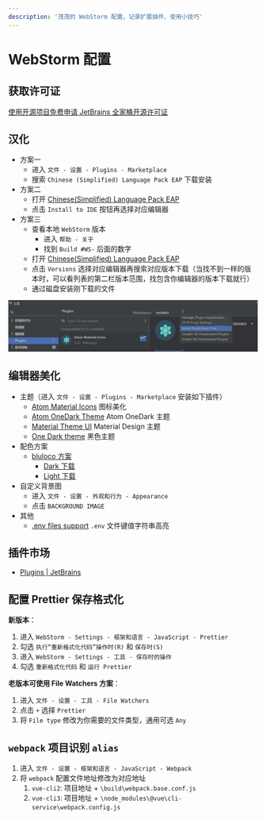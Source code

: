 ```yaml
---
description: '茂茂的 WebStorm 配置，记录扩展插件、使用小技巧'
---
```


# WebStorm 配置

## 获取许可证

[使用开源项目免费申请 JetBrains 全家桶开源许可证](https://www.jetbrains.com/shop/eform/opensource)

## 汉化

- 方案一
  - 进入 `文件 - 设置 - Plugins - Marketplace`
  - 搜索 `Chinese ​(Simplified)​ Language Pack EAP` 下载安装
- 方案二
  - 打开 [Chinese ​(Simplified)​ Language Pack EAP](https://plugins.jetbrains.com/plugin/13710-chinese-simplified-language-pack-eap)
  - 点击 `Install to IDE` 按钮再选择对应编辑器
- 方案三
  - 查看本地 `WebStorm` 版本
    - 进入 `帮助 - 关于`
    - 找到 `Build #WS-` 后面的数字
  - 打开 [Chinese ​(Simplified)​ Language Pack EAP](https://plugins.jetbrains.com/plugin/13710-chinese-simplified-language-pack-eap)
  - 点击 `Versions` 选择对应编辑器再搜索对应版本下载（当找不到一样的版本时，可以看列表的第二栏版本范围，找包含你编辑器的版本下载就行）
  - 通过磁盘安装刚下载的文件

![磁盘安装](./images/instasll.jpg)

## 编辑器美化

- 主题（进入 `文件 - 设置 - Plugins - Marketplace` 安装如下插件）
  - [Atom Material Icons](https://plugins.jetbrains.com/plugin/10044-atom-material-icons/) 图标美化
  - [Atom OneDark Theme](https://plugins.jetbrains.com/plugin/12178-atom-onedark-theme) Atom OneDark 主题
  - [Material Theme UI](https://plugins.jetbrains.com/plugin/8006-material-theme-ui) Material Design 主题
  - [One Dark theme](https://plugins.jetbrains.com/plugin/index?xmlId=com.markskelton.one-dark-theme) 黑色主题
- 配色方案
  - [bluloco 方案](https://github.com/uloco/webstorm-bluloco-scheme)
    - [Dark 下载](https://cdn.jsdelivr.net/gh/uloco/webstorm-bluloco-scheme/Bluloco%20Dark.icls)
    - [Light 下载](https://cdn.jsdelivr.net/gh/uloco/webstorm-bluloco-scheme/Bluloco%20Light.icls)
- 自定义背景图
  - 进入 `文件 - 设置 - 外观和行为 - Appearance`
  - 点击 `BACKGROUND IMAGE`
- 其他
  - [.env files support](https://plugins.jetbrains.com/plugin/9525--env-files-support) `.env` 文件键值字符串高亮

## 插件市场

- [Plugins | JetBrains](https://plugins.jetbrains.com/)

## 配置 Prettier 保存格式化

**新版本**：

1. 进入 `WebStorm - Settings - 框架和语言 - JavaScript - Prettier`
2. 勾选 `执行“重新格式化代码”操作时(R)` 和 `保存时(S)`
3. 进入 `WebStorm - Settings - 工具 - 保存时的操作`
4. 勾选 `重新格式化代码` 和 `运行 Prettier`

**老版本可使用 File Watchers 方案**：

1. 进入 `文件 - 设置 - 工具 - File Watchers`
2. 点击 `+` 选择 `Prettier`
3. 将 `File type` 修改为你需要的文件类型，通用可选 `Any`

## `webpack` 项目识别 `alias`

1. 进入 `文件 - 设置 - 框架和语言 - JavaScript - Webpack`
2. 将 `webpack` 配置文件地址修改为对应地址
   1. `vue-cli2`: 项目地址 + `\build\webpack.base.conf.js`
   2. `vue-cli3`: 项目地址 + `\node_modules\@vue\cli-service\webpack.config.js`
